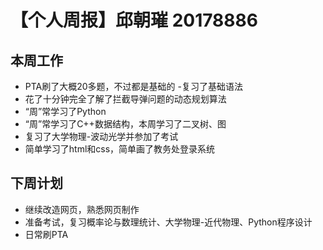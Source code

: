# 【个人周报】邱朝璀 20178886
## 本周工作
  - PTA刷了大概20多题，不过都是基础的
    -复习了基础语法
  - 花了十分钟完全了解了拦截导弹问题的动态规划算法
  - “周”常学习了Python
  - “周”常学习了C++数据结构，本周学习了二叉树、图
  - 复习了大学物理-波动光学并参加了考试
  - 简单学习了html和css，简单画了教务处登录系统
## 下周计划
  - 继续改造网页，熟悉网页制作
  - 准备考试，复习概率论与数理统计、大学物理-近代物理、Python程序设计
  - 日常刷PTA 
